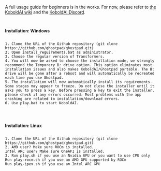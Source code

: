A full usage guide for beginners is in the works. For now, please refer to [the KoboldAI wiki](https://github.com/KoboldAI/KoboldAI-Client/wiki) and the [KoboldAI Discord](https://discord.gg/nQaMX6GHYf).

&nbsp;


**Installation: Windows**
```

1. Clone the URL of the Github repository (git clone https://github.com/ghostpad/ghostpad.git)
2. Open install_requirements.bat as administrator.
3. Choose the regular version of Transformers.
4. You will now be asked to choose the installation mode, we strongly recommend the Temporary B: drive option. This option eliminates most installation issues and also makes KoboldAI/Ghostpad portable. The B: drive will be gone after a reboot and will automatically be recreated each time you use Ghostpad.
5. The installation will now automatically install its requirements. Some stages may appear to freeze. Do not close the installer until it asks you to press a key. Before pressing a key to exit the installer, please check if any errors occurred. Most problems with the app crashing are related to installation/download errors.
6. Use play.bat to start KoboldAI.


```
&nbsp;

**Installation: Linux**
```

1. Clone the URL of the Github repository (git clone https://github.com/ghostpad/ghostpad.git)
2. AMD user? Make sure ROCm is installed.
Intel ARC user? Make sure OneAPI is installed.
3. Run play.sh if you use an Nvidia GPU or you want to use CPU only
Run play-rocm.sh if you use an AMD GPU supported by ROCm
Run play-ipex.sh if you use an Intel ARC GPU


```

